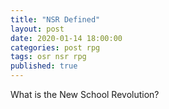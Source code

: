```yaml
---
title: "NSR Defined"
layout: post
date: 2020-01-14 18:00:00
categories: post rpg
tags: osr nsr rpg
published: true
---
```


What is the New School Revolution?
